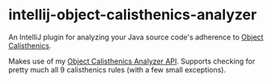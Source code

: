 # intellij-object-calisthenics-analyzer
An IntelliJ plugin for analyzing your Java source code's adherence to [Object Calisthenics](http://www.cs.helsinki.fi/u/luontola/tdd-2009/ext/ObjectCalisthenics.pdf). 

Makes use of my [Object Calisthenics Analyzer API](https://github.com/chairbender/object-calisthenics-analyzer). Supports checking for pretty much all 9 calisthenics rules (with a few small exceptions).
